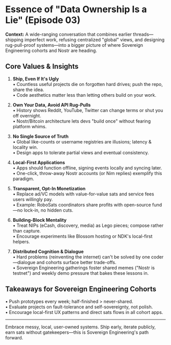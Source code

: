 # Essence of "Data Ownership Is a Lie" (Episode 03)

**Context:** A wide-ranging conversation that combines earlier threads—shipping imperfect work, refusing centralized "global" views, and designing rug-pull-proof systems—into a bigger picture of where Sovereign Engineering cohorts and Nostr are heading.

## Core Values & Insights

1. **Ship, Even If It's Ugly**  
   • Countless useful projects die on forgotten hard drives; push the repo, share the idea.  
   • Code aesthetics matter less than letting others build on your work.

2. **Own Your Data, Avoid API Rug-Pulls**  
   • History shows Reddit, YouTube, Twitter can change terms or shut you off overnight.  
   • Nostr/Bitcoin architecture lets devs "build once" without fearing platform whims.

3. **No Single Source of Truth**  
   • Global like-counts or username registries are illusions; latency & locality win.  
   • Design apps to tolerate partial views and eventual consistency.

4. **Local-First Applications**  
   • Apps should function offline, signing events locally and syncing later.  
   • One-click, throw-away Nostr accounts (or Nim replies) exemplify this paradigm.

5. **Transparent, Opt-In Monetization**  
   • Replace ad/VC models with value-for-value sats and service fees users willingly pay.  
   • Example: RoboSats coordinators share profits with open-source fund—no lock-in, no hidden cuts.

6. **Building-Block Mentality**  
   • Treat NIPs (eCash, discovery, media) as Lego pieces; compose rather than capture.  
   • Encourage experiments like Blossom hosting or NDK's local-first helpers.

7. **Distributed Cognition & Dialogue**  
   • Hard problems (reinventing the internet) can't be solved by one coder—dialogue and cohorts surface better trade-offs.  
   • Sovereign Engineering gatherings foster shared memes ("Nostr is testnet") and weekly demo pressure that bakes these lessons in.

## Takeaways for Sovereign Engineering Cohorts

• Push prototypes every week; half-finished > never-shared.  
• Evaluate projects on fault-tolerance and self-sovereignty, not polish.  
• Encourage local-first UX patterns and direct sats flows in all cohort apps.

---

Embrace messy, local, user-owned systems. Ship early, iterate publicly, earn sats without gatekeepers—this is Sovereign Engineering's path forward.
